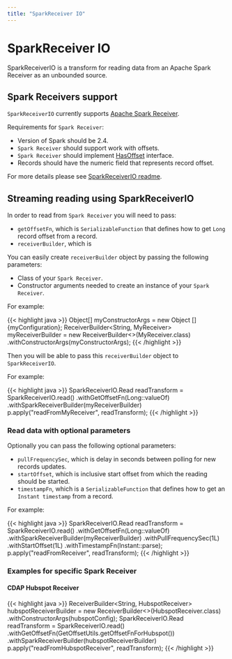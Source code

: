 ```yaml
---
title: "SparkReceiver IO"
---
```

<!--
Licensed under the Apache License, Version 2.0 (the "License");
you may not use this file except in compliance with the License.
You may obtain a copy of the License at

http://www.apache.org/licenses/LICENSE-2.0

Unless required by applicable law or agreed to in writing, software
distributed under the License is distributed on an "AS IS" BASIS,
WITHOUT WARRANTIES OR CONDITIONS OF ANY KIND, either express or implied.
See the License for the specific language governing permissions and
limitations under the License.
-->

# SparkReceiver IO

SparkReceiverIO is a transform for reading data from an Apache Spark Receiver as an unbounded source.

## Spark Receivers support

`SparkReceiverIO` currently supports [Apache Spark Receiver](https://spark.apache.org/docs/2.4.0/streaming-custom-receivers.html).

Requirements for `Spark Receiver`:
- Version of Spark should be 2.4.
- `Spark Receiver` should support work with offsets.
- `Spark Receiver` should implement [HasOffset](https://github.com/apache/beam/blob/master/sdks/java/io/sparkreceiver/src/main/java/org/apache/beam/sdk/io/sparkreceiver/HasOffset.java) interface.
- Records should have the numeric field that represents record offset.

For more details please see [SparkReceiverIO readme](https://github.com/apache/beam/blob/master/sdks/java/io/sparkreceiver/2/README.md).

## Streaming reading using SparkReceiverIO

In order to read from `Spark Receiver` you will need to pass:

- `getOffsetFn`, which is `SerializableFunction` that defines how to get `Long` record offset from a record.
- `receiverBuilder`, which is 

You can easily create `receiverBuilder` object by passing the following parameters:

- Class of your `Spark Receiver`.
- Constructor arguments needed to create an instance of your `Spark Receiver`.

For example:

{{< highlight java >}}
Object[] myConstructorArgs = new Object [] {myConfiguration};
ReceiverBuilder<String, MyReceiver<String>> myReceiverBuilder =
    new ReceiverBuilder<>(MyReceiver.class)
        .withConstructorArgs(myConstructorArgs);
{{< /highlight >}}

Then you will be able to pass this `receiverBuilder` object to `SparkReceiverIO`.

For example:

{{< highlight java >}}
SparkReceiverIO.Read<String> readTransform =
SparkReceiverIO.<String>read()
    .withGetOffsetFn(Long::valueOf)
    .withSparkReceiverBuilder(myReceiverBuilder)
p.apply("readFromMyReceiver", readTransform);
{{< /highlight >}}

### Read data with optional parameters

Optionally you can pass the following optional parameters:

- `pullFrequencySec`, which is delay in seconds between polling for new records updates.
- `startOffset`, which is inclusive start offset from which the reading should be started.
- `timestampFn`, which is a `SerializableFunction` that defines how to get an `Instant timestamp` from a record.

For example:

{{< highlight java >}}
SparkReceiverIO.Read<String> readTransform =
SparkReceiverIO.<String>read()
    .withGetOffsetFn(Long::valueOf)
    .withSparkReceiverBuilder(myReceiverBuilder)
    .withPullFrequencySec(1L)
    .withStartOffset(1L)
    .withTimestampFn(Instant::parse);
p.apply("readFromReceiver", readTransform);
{{< /highlight >}}

### Examples for specific Spark Receiver

#### CDAP Hubspot Receiver

{{< highlight java >}}
ReceiverBuilder<String, HubspotReceiver<String>> hubspotReceiverBuilder =
    new ReceiverBuilder<>(HubspotReceiver.class)
        .withConstructorArgs(hubspotConfig);
SparkReceiverIO.Read<String> readTransform =
SparkReceiverIO.<String>read()
    .withGetOffsetFn(GetOffsetUtils.getOffsetFnForHubspot())
    .withSparkReceiverBuilder(hubspotReceiverBuilder)
p.apply("readFromHubspotReceiver", readTransform);
{{< /highlight >}}
